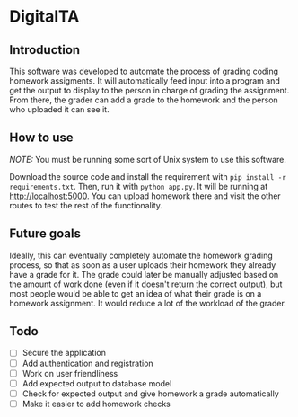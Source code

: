 # DigitalTA

## Introduction
This software was developed to automate the process of grading coding homework assigments.
It will automatically feed input into a program and get the output to display to
the person in charge of grading the assignment. From there, the grader can add
a grade to the homework and the person who uploaded it can see it.

## How to use
*NOTE:* You must be running some sort of Unix system to use this software.

Download the source code and install the requirement with `pip install -r requirements.txt`.
Then, run it with `python app.py`. It will be running at [http://localhost:5000](http://localhost:5000).
You can upload homework there and visit the other routes to test the rest of the functionality.

## Future goals
Ideally, this can eventually completely automate the homework grading process,
so that as soon as a user uploads their homework they already have a grade for it.
The grade could later be manually adjusted based on the amount of work done (even
if it doesn't return the correct output), but most people would be able to get an
idea of what their grade is on a homework assignment. It would reduce a lot of
the workload of the grader.

## Todo

- [ ] Secure the application
- [ ] Add authentication and registration
- [ ] Work on user friendliness
- [ ] Add expected output to database model
- [ ] Check for expected output and give homework a grade automatically
- [ ] Make it easier to add homework checks
